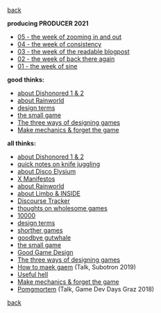 [back](index)

**producing PRODUCER 2021**
- [05 - the week of zooming in and out](producering_05)
- [04 - the week of consistency](producering_04)
- [03 - the week of the readable blogpost](producering_03)
- [02 - the week of back there again](producering_02)
- [01 - the week of sine](producering_01)

**good thinks:**
- [about Dishonored 1 & 2](about_dishonored)
- [about Rainworld](about_rainworld)
- [design terms](design_terms)
- [the small game](the_small_game)
- [The three ways of designing games](threeways)
- [Make mechanics & forget the game](make_mechanics)

**all thinks:**
- [about Dishonored 1 & 2](about_dishonored)
- [quick notes on knife juggling](knife_juggling_190222)
- [about Disco Elysium](about_disco_elysium)
- [X Manifestos](x_manifestos)
- [about Rainworld](about_rainworld)
- [about Limbo & INSIDE](about_limbo_inside)
- [Discourse Tracker](discourse_tracker)
- [thoughts on wholesome games](wholesome)
- [10000](10000)
- [design terms](design_terms)
- [shorther games](shorter_games)
- [goodbye gutwhale](goodbye_gutwhale)
- [the small game](the_small_game)
- [Good Game Design](good_game_design)
- [The three ways of designing games](threeways)
- <a href="https://subotron.com/veranstaltung/one-wo-man-one-cry/" target="_blank">How to maek gaem</a> (Talk, Subotron 2019)
- [Useful hell](useful_hell)
- [Make mechanics & forget the game](make_mechanics)
- <a href="https://www.youtube.com/watch?v=vcAlQyzxRck" target="_blank">Pomgmortem</a> (Talk, Game Dev Days Graz 2018)

[back](index)

